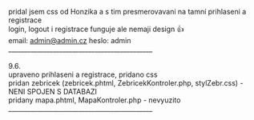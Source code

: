 pridal jsem css od Honzika a s tim presmerovavani na tamní prihlaseni a registrace<br/>
login, logout i registrace funguje ale nemaji design 👍<br/>
email: admin@admin.cz heslo: admin<br/>
_____________________________________________<br/>
                                             <br/>
9.6.<br/>
upraveno prihlaseni a registrace, pridano css<br/>
pridan zebricek (zebricek.phtml, ZebricekKontroler.php, stylZebr.css) - NENI SPOJEN S DATABAZI<br/>
pridany mapa.phtml, MapaKontroler.php - nevyuzito<br/>
_____________________________________________<br/>
                                             <br/>